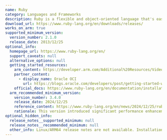 ```yaml
---
name: Ruby
category: Languages and Frameworks
description: Ruby is a flexible and object-oriented language that's easy to learn and use, making it a popular choice for building web applications.
download_url: https://www.ruby-lang.org/en/downloads/releases/
works_on_arm: true
supported_minimum_version:
  version_number: 2.1.0
  release_date: 2013/12/25
optional_info:
  homepage_url: https://www.ruby-lang.org/en/
  support_caveats: null
  alternative_options: null
  getting_started_resources:
    arm_content: https://developer.arm.com/Additional%20Resources/Video%20Tutorials/Arm%20Socrates%20-%20Managing%20Projects%20-%20Generating%20and%20Running%20IP%20Configuration%20Scripts%20and%20Ruby%20API
    partner_content:
      - display_name: Oracle OCI
        url: https://blogs.oracle.com/developers/post/getting-started-with-ruby-and-ruby-on-rails-on-oci
    official_docs: https://www.ruby-lang.org/en/documentation/installation/
  arm_recommended_minimum_version:
    version_number: 3.4.0
    release_date: 2024/12/25
    reference_content: https://www.ruby-lang.org/en/news/2024/12/25/ruby-3-4-0-released/
    rationale: This version introduced significant performance enhancements, notably improvements to YJIT (Yet Another Ruby JIT), which is a Just-In-Time compiler for Ruby. These enhancements are particularly beneficial for Arm architectures, as YJIT has been optimized to deliver better performance on such platforms. Upgrading to Ruby 3.4.0 or later is recommended to leverage these improvements.
optional_hidden_info:
  release_notes__supported_minimum: null
  release_notes__recommended_minimum: null
  other_info: Linux/ARM64 release notes are not available. Installation and testing were done using released tar files.
---
```

